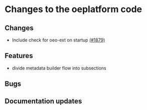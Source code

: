 # Changes to the oeplatform code

## Changes

- Include check for oeo-ext on startup [(#1879)](https://github.com/OpenEnergyPlatform/oeplatform/pull/1879)

## Features
- divide metadata builder flow into subsections

## Bugs

## Documentation updates
